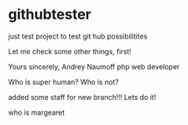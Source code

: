 # githubtester
just test project to test git hub possibilitites

Let me check some other things, first!

Yours sincerely,
Andrey Naumoff
php web developer

Who is super human?
Who is not?

added some staff for new branch!!! Lets do it!

who is margearet
